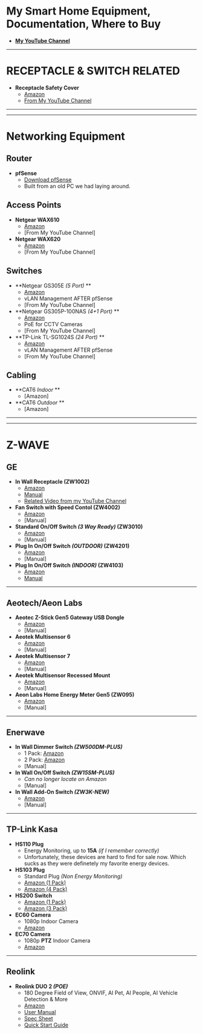 # My Smart Home Equipment, Documentation, Where to Buy
- **[My YouTube Channel](https://www.youtube.com/@morgansmodifications)**
___
# **RECEPTACLE & SWITCH RELATED**
- **Receptacle Safety Cover**
  - [Amazon](https://www.amazon.com/gp/product/B007IUOG5A/)
  - [From My YouTube Channel](https://youtu.be/BoiBjb1yXNE)
___
___
# Networking Equipment
## **Router**
- **pfSense**
  - [Download pfSense](https://www.pfsense.org/download/)
  - Built from an old PC we had laying around.
## **Access Points**
- **Netgear WAX610**
  - [Amazon](https://www.amazon.com/NETGEAR-Wireless-Access-Point-WAX610/dp/B08D3693SV/)
  - [From My YouTube Channel]
- **Netgear WAX620**
  - [Amazon](https://www.amazon.com/NETGEAR-Wireless-Access-Point-WAX610/dp/B0916KDL3Q/)
  - [From My YouTube Channel]
## **Switches**
- **Netgear GS305E *(5 Port)* **
  - [Amazon](https://www.amazon.com/gp/product/B07PJ7XZ7X)
  - vLAN Management AFTER pfSense
  - [From My YouTube Channel]
- **Netgear GS305P-100NAS *(4+1 Port)* **
  - [Amazon](https://www.amazon.com/gp/product/B01MRO4M73/)
  - PoE for CCTV Cameras
  - [From My YouTube Channel]
- **TP-Link TL-SG1024S *(24 Port)* **
  - [Amazon](https://www.amazon.com/gp/product/B0779R9LJ3/)
  - vLAN Management AFTER pfSense
  - [From My YouTube Channel]
## **Cabling**
- **CAT6 *Indoor* **
  - [Amazon]
- **CAT6 *Outdoor* **
  - [Amazon]
___
___
# Z-WAVE
## **GE**
- **In Wall Receptacle (ZW1002)**
  - [Amazon](https://www.amazon.com/Enbrighten-55256-Receptacle-Assistant-Tamper-Resistant/dp/B07361JZ2H)
  - [Manual](https://github.com/Steven-D-Morgan/Morgans_Modifications/blob/main/Resources/Manuals/GE_ZW1002.pdf)
  - [Related Video from my YouTube Channel](https://youtu.be/BoiBjb1yXNE)
- **Fan Switch with Speed Contol (ZW4002)**
  - [Amazon](https://www.amazon.com/GE-Enbrighten-Required-SmartThings-14287/dp/B06XTKQTTV/)
  - [Manual]
- **Standard On/Off Switch *(3 Way Ready)* (ZW3010)**
  - [Amazon](https://www.amazon.com/GE-Enbrighten-SimpleWire-SmartThings-46201/dp/B07RRBT6W5/)
  - [Manual]
- **Plug In On/Off Switch *(OUTDOOR)* (ZW4201)**
  - [Amazon](https://www.amazon.com/GE-14298-Enbrighten-Weather-Resistant-Assistant/dp/B07VFQBBJS/)
  - [Manual]
- **Plug In On/Off Switch *(INDOOR)* (ZW4103)**
  - [Amazon](https://www.amazon.com/GE-Enbrighten-Appliances-SmartThings-28169/dp/B004AMB3CI)
  - [Manual](https://github.com/Steven-D-Morgan/Morgans_Modifications/blob/main/Resources/Manuals/GE_ZW4103.pdf)
___
## **Aeotech/Aeon Labs**
- **Aeotec Z-Stick Gen5 Gateway USB Dongle**
  - [Amazon](https://www.amazon.com/Aeotec-Z-Stick-Z-Wave-create-gateway/dp/B00X0AWA6E/)
  - [Manual]
- **Aeotek Multisensor 6**
  - [Amazon](https://www.amazon.com/Aeotec-Multisensor-temperature-humidity-vibration/dp/B0151Z8ZQY)
  - [Manual]
- **Aeotek Multisensor 7**
  - [Amazon](https://www.amazon.com/MultiSensor-Temperature-SmartStart-Compatible-Smartthings/dp/B08XHZP7NV)
  - [Manual]
- **Aeotek Multisensor Recessed Mount**
  - [Amazon](https://www.amazon.com/MultiSensor-Recessor-ceiling-installation-accessory/dp/B017DV4OV4/)
  - [Manual]
- **Aeon Labs Home Energy Meter Gen5 (ZW095)**
  - [Amazon](https://www.amazon.com/Aeotec-Aeon-Labs-ZW095-ZW095/dp/B00XD8WZX6/)
  - [Manual]
___
## **Enerwave**
- **In Wall Dimmer Switch *(ZW500DM-PLUS)***
  - 1 Pack: [Amazon](https://www.amazon.com/ENERWAVE-Automation-Required-Interchangeable-ZW500DM-PLUS/dp/B079C3R3XV)
  - 2 Pack: [Amazon](https://www.amazon.com/ENERWAVE-Automation-Monitor-Required-ZW500DM-PLUS/dp/B07FLT4W54/)
  - [Manual]
- **In Wall On/Off Switch *(ZW15SM-PLUS)***
  - *Can no longer locate on Amazon*
  - [Manual]
- **In Wall Add-On Switch *(ZW3K-NEW)***
  - [Amazon](https://www.amazon.com/Enerwave-ZW3k-NEW-Automation-standalone-Interchangeable/dp/B01G7MFO2I/)
  - [Manual]
___
## **TP-Link Kasa**
- **HS110 Plug**
  - Energy Monitoring, up to **15A** *(if I remember correctly)*
  - Unfortunately, these devices are hard to find for sale now. Which sucks as they were definetely my favorite energy devices.
- **HS103 Plug**
  - Standard Plug *(Non Energy Monitoring)*
  - [Amazon (1 Pack)](https://a.co/d/gvfJrmK)
  - [Amazon (4 Pack)](https://a.co/d/4n06HZW)
- **HS200 Switch**
  - [Amazon (1 Pack)](https://a.co/d/8vHEOKt)
  - [Amazon (3 Pack)](https://a.co/d/hy9aZ6m)
- **EC60 Camera**
  - 1080p Indoor Camera
  - [Amazon](https://a.co/d/7kOt8SP)
- **EC70 Camera**
  - 1080p **PTZ** Indoor Camera
  - [Amazon](https://a.co/d/i3LNvE6)
___
## **Reolink**
- **Reolink DUO 2 *(POE)***
  - 180 Degree Field of View, ONVIF, AI Pet, AI People, AI Vehicle Detection & More
  - [Amazon](https://a.co/d/23YJqvD)
  - [User Manual](https://m.media-amazon.com/images/I/B1fTbqgfB7S.pdf)
  - [Spec Sheet](https://m.media-amazon.com/images/I/618lTfOXC9L.pdf)
  - [Quick Start Guide](https://m.media-amazon.com/images/I/B1ulPYTU1LL.pdf)
